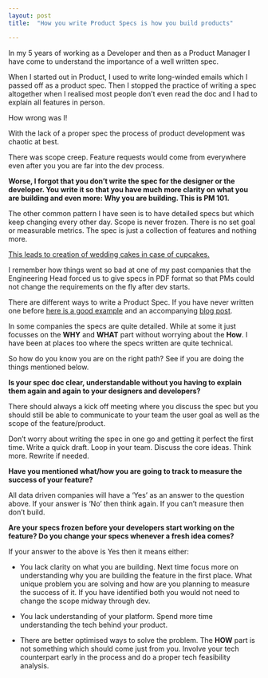 ```yaml
---
layout: post
title:  "How you write Product Specs is how you build products"

---
```



In my 5 years of working as a Developer and then as a Product Manager I have come to understand the importance of a well written spec.

When I started out in Product, I used to write long-winded emails which I passed off as a product spec. Then I stopped the practice of writing a spec altogether when I realised most people don’t even read the doc and I had to explain all features in person.

How wrong was I!

With the lack of a proper spec the process of product development was chaotic at best.

There was scope creep. Feature requests would come from everywhere even after you you are far into the dev process.

**Worse, I forgot that you don’t write the spec for the designer or the developer. You write it so that you have much more clarity on what you are building and even more: Why you are building. This is PM 101.**

The other common pattern I have seen is to have detailed specs but which keep changing every other day. Scope is never frozen. There is no set goal or measurable metrics. The spec is just a collection of features and nothing more.

[This leads to creation of wedding cakes in case of cupcakes.](https://blog.intercom.com/when-a-cupcake-becomes-a-wedding-cake/)

I remember how things went so bad at one of my past companies that the Engineering Head forced us to give specs in PDF format so that PMs could not change the requirements on the fly after dev starts.

There are different ways to write a Product Spec. If you have never written one before [here is a good example](https://docs.google.com/document/d/1MU-fo5FlBbcz3R-Eg38lFtcAr5s_k2ynpd9ew0aButs/edit) and an accompanying [blog post](https://goberoi.com/on-writing-product-specs-5ca697b992fd).

In some companies the specs are quite detailed. While at some it just focusses on the **WHY** and **WHAT** part without worrying about the **How**. I have been at places too where the specs written are quite technical.

So how do you know you are on the right path? See if you are doing the things mentioned below.

**Is your spec doc clear, understandable without you having to explain them again and again to your designers and developers?**

There should always a kick off meeting where you discuss the spec but you should still be able to communicate to your team the user goal as well as the scope of the feature/product.

Don’t worry about writing the spec in one go and getting it perfect the first time. Write a quick draft. Loop in your team. Discuss the core ideas. Think more. Rewrite if needed.

**Have you mentioned what/how you are going to track to measure the success of your feature?**

All data driven companies will have a ‘Yes’ as an answer to the question above. If your answer is ‘No’ then think again. If you can’t measure then don’t build.

**Are your specs frozen before your developers start working on the feature? Do you change your specs whenever a fresh idea comes?**

If your answer to the above is Yes then it means either:

* You lack clarity on what you are building. Next time focus more on understanding why you are building the feature in the first place. What unique problem you are solving and how are you planning to measure the success of it. If you have identified both you would not need to change the scope midway through dev.

* You lack understanding of your platform. Spend more time understanding the tech behind your product.

* There are better optimised ways to solve the problem. The **HOW** part is not something which should come just from you. Involve your tech counterpart early in the process and do a proper tech feasibility analysis.
